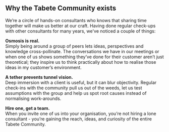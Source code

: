 <!--
Inspired by the [it takes a village](https://verifa.io/blog/the-verifa-community-it-takes-a-village/) blog post.
-->

## Why the Tabete Community exists

We’re a circle of hands-on consultants who knows that sharing time together will make us better at our craft.
Having done regular check-ups with other consultants for many years, we've noticed a couple of things:

**Osmosis is real.**<br/>
Simply being around a group of peers lets ideas, perspectives and knowledge cross-pollinate. The conversations we have in our meetings or when one of us shows something they’ve done for their customer aren’t just theoretical; they inspire us to think practically about how to realise those ideas in my customer’s environment.

**A tether prevents tunnel vision.**<br/>
Deep immersion with a client is useful, but it can blur objectivity. Regular check-ins with the community pull us out of the weeds, let us test assumptions with the group and help us spot root causes instead of normalising work-arounds.

**Hire one, get a team.**<br/>
When you invite one of us into your organisation, you’re not hiring a lone consultant - you’re gaining the reach, ideas, and curiosity of the entire Tabete Community.
